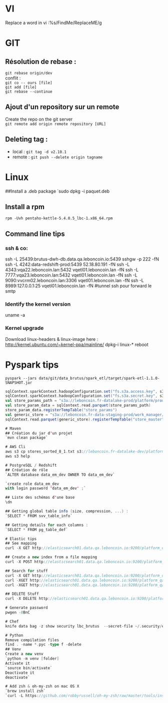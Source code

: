# VI
Replace a word in vi
:%s/FindMe/ReplaceME/g

# GIT
## Résolution de rebase :
`git rebase origin/dev`  
conflit :  
`git co -- ours [file]`  
`git add [file]`  
`git rebase --continue`  

## Ajout d'un repository sur un remote
Create the repo on the git server  
`git remote add origin remote repository [URL]`  

## Deleting tag :
* local : `git tag -d v2.10.1` 
* remote : `git push --delete origin tagname`

# Linux 
##Install a .deb package
`sudo dpkg -i paquet.deb

## Install a rpm
`rpm -Uvh pentaho-kettle-5.4.0.5_lbc-1.x86_64.rpm`

## Command line tips
### ssh & co:
ssh -L  25439:brutus-dwh-db.data.qa.leboncoin.io:5439 sshgw -p 222  -fN
ssh -L  4242:data-redshift-prod:5439  52.18.80.191 -fN
ssh -L  4343:vqa22.leboncoin.lan:5432  vqetl01.leboncoin.lan -fN
ssh -L  7777:vqa23.leboncoin.lan:5432  vqetl01.leboncoin.lan -fN
ssh -L  9090:vvcrm02.leboncoin.lan:3306  vqetl01.leboncoin.lan -fN
ssh -L  8989:127.0.0.1:25   vqetl01.leboncoin.lan -fN #tunnel ssh pour forward le smtp

### Identify the kernel version
uname -a

### Kernel upgrade
Download linux-headers & linux-image here : http://kernel.ubuntu.com/~kernel-ppa/mainline/
dpkg-i linux-*
reboot


# Pyspark tips
`pyspark --jars data/git/data_brutus/spark_etl/target/spark-etl-1.1.0-SNAPSHOT.jar`

```scala 
sqlContext.sparkContext.hadoopConfiguration.set("fs.s3a.access.key", s3AccessKey)
sqlContext.sparkContext.hadoopConfiguration.set("fs.s3a.secret.key", s3SecretKey)
val store_params_path = "s3a://leboncoin.fr-datalake-prod/platform/prod/databases/blocketdb/public/snapshot/66/store_params/parquet"
val store_param_data = sqlContext.read.parquet(store_params_path)
store_param_data.registerTempTable("store_params")
val generic_store = "s3a://leboncoin.fr-data-staging-prod/work_manager/prod/666/generic/transform_store_master"
sqlContext.read.parquet(generic_store).registerTempTable("store_master")

# Maven
## Création du jar d'un projet
`mvn clean package`

# AWS Cli
aws s3 cp stores_sorted_8_1.txt s3://leboncoin.fr-datalake-dev/platform/sba/databases/blocketdb/public/snapshot/8/stores/csv/
aws s3 help

# PostgreSQL / Redshift
## Création de rôle
`ALTER database data_em_dev OWNER TO data_em_dev`

`create role data_em_dev
with login password 'data_em_dev' ;`

## Liste des schémas d'une base
\dn

## Getting global table info (size, compression, ...) : 
`SELECT * FROM svv_table_info`

## Getting details for each columns : 
`SELECT * FROM pg_table_def`

# Elastic tips 
## See mapping
curl -X GET http://elasticsearch01.data.qa.leboncoin.io:9200/platform_qa2/store_master/_mapping?pretty

## Create a new index from a file mapping 
curl -X POST http://elasticsearch01.data.qa.leboncoin.io:9200/platform_qa2/store_master/_mapping -d @databases/brutus/indexer/platform/mapping_store_master.json?pretty

## Search for stuff
curl -X GET http://elasticsearch01.data.qa.leboncoin.io:9200/platform_qa2/store_master/_search?q=*&pretty
curl -XGET http://elasticsearch01.data.qa.leboncoin.io:9200/platform_qa2/store_master/_search?q=store_id:987654321
curl -XGET http://elasticsearch01.data.qa.leboncoin.io:9200/platform_qa2/store_master/_search?q=store_id:998885555

## DELETE Stuff
curl -X DELETE http://elasticsearch01.data.qa.leboncoin.io:9200/platform_qa2/store_master/987654321

# Generate password
pwgen -0BnC

# Chef
knife data bag -z show security lbc_brutus  --secret-file ~/.security/encrypted_data_bag_secret

# Python
Remove compilation files
find . -name *.pyc -type f -delete
## Venv 
Create a new venv 
`python -m venv [folder]
Activate it 
`source bin/activate`
Deactivate it
deactivate`

# Add zsh & oh-my-zsh on mac OS X 
`brew install zsh`
`curl -L https://github.com/robbyrussell/oh-my-zsh/raw/master/tools/install.sh | sh`
